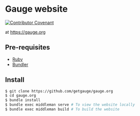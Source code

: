 # Gauge website

[![Contributor Covenant](https://img.shields.io/badge/Contributor%20Covenant-v1.4%20adopted-ff69b4.svg)](CODE_OF_CONDUCT.md)

at https://gauge.org

## Pre-requisites

* [Ruby](https://www.ruby-lang.org/en/)
* [Bundler](https://bundler.io/)

## Install

```sh
$ git clone https://github.com/getgauge/gauge.org
$ cd gauge.org
$ bundle install
$ bundle exec middleman serve # To view the website locally
$ bundle exec middleman build # To build the website
```
